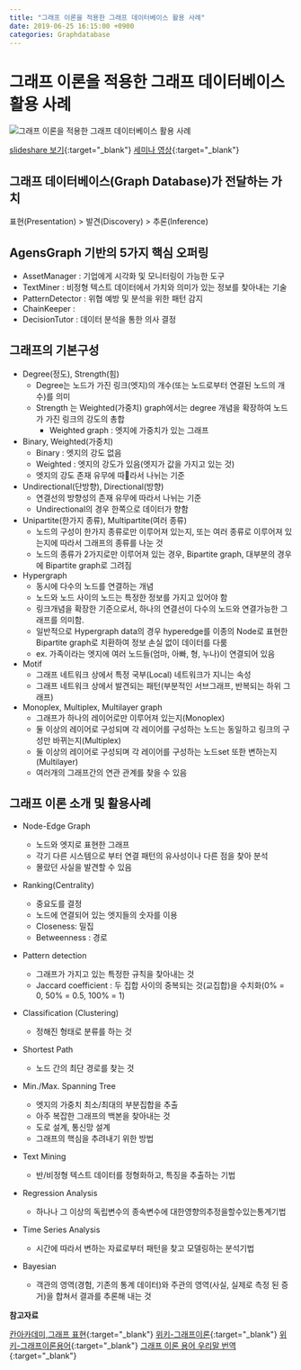 ```yaml
---
title: "그래프 이론을 적용한 그래프 데이터베이스 활용 사례"
date: 2019-06-25 16:15:00 +0900
categories: Graphdatabase
---
```


# 그래프 이론을 적용한 그래프 데이터베이스 활용 사례


![그래프 이론을 적용한 그래프 데이터베이스 활용 사례](https://t1.daumcdn.net/cfile/tistory/9924E0435B0BAA071A)

[slideshare 보기](https://www.slideshare.net/bitnineglobal/graph-database-meetup-in-korea-4){:target="_blank"} 
[세미나 영상](https://youtu.be/T_0f_vMZlW8){:target="_blank"} 


## 그래프 데이터베이스(Graph Database)가 전달하는 가치


표현(Presentation) > 발견(Discovery) > 추론(Inference)


## AgensGraph 기반의 5가지 핵심 오퍼링


- AssetManager : 기업에게 시각화 및 모니터링이 가능한 도구
- TextMiner : 비정형 텍스트 데이터에서 가치와 의미가 있는 정보를 찾아내는 기술
- PatternDetector : 위협 예방 및 분석을 위한 패턴 감지
- ChainKeeper : 
- DecisionTutor : 데이터 분석을 통한 의사 결정


## 그래프의 기본구성


- Degree(정도), Strength(힘)
	- Degree는 노드가 가진 링크(엣지)의 개수(또는 노드로부터 연결된 노드의 개수)를 의미
	- Strength 는 Weighted(가중치) graph에서는 degree 개념을 확장하여 노드가 가진 링크의 강도의 총합
		- Weighted graph : 엣지에 가중치가 있는 그래프
- Binary, Weighted(가중치)
	- Binary : 엣지의 강도 없음
	- Weighted : 엣지의 강도가 있음(엣지가 값을 가지고 있는 것)
	- 엣지의 강도 존재 유무에 따라서 나뉘는 기준
- Undirectional(단방향), Directional(방향)
	- 연결선의 방향성의 존재 유무에 따라서 나뉘는 기준
	- Undirectional의 경우 한쪽으로 데이터가 향함
- Unipartite(한가지 종류), Multipartite(여러 종류)
	- 노드의 구성이 한가지 종류로만 이루어져 있는지, 또는 여러 종류로 이루어져 있는지에 따라서 그래프의 종류를 나눈 것
	- 노드의 종류가 2가지로만 이루어져 있는 경우, Bipartite graph, 대부분의 경우에 Bipartite graph로 그려짐
- Hypergraph
	- 동시에 다수의 노드를 연결하는 개념
	- 노드와 노드 사이의 노드는 특정한 정보를 가지고 있어야 함
	- 링크개념을 확장한 기준으로서, 하나의 연결선이 다수의 노드와 연결가능한 그래프를 의미함.
	- 일반적으로 Hypergraph data의 경우 hyperedge를 이종의 Node로 표현한 Bipartite graph로 치환하여 정보 손실 없이 데이터를 다룸
	- ex. 가족이라는 엣지에 여러 노드들(엄마, 아빠, 형, 누나)이 연결되어 있음
- Motif
	- 그래프 네트워크 상에서 특정 국부(Local) 네트워크가 지니는 속성
	- 그래프 네트워크 상에서 발견되는 패턴(부분적인 서브그래프, 반복되는 하위 그래프)
- Monoplex, Multiplex, Multilayer graph
	- 그래프가 하나의 레이어로만 이루어져 있는지(Monoplex)
	- 둘 이상의 레이어로 구성되며 각 레이어를 구성하는 노드는 동일하고 링크의 구성만 바뀌는지(Multiplex)
	- 둘 이상의 레이어로 구성되며 각 레이어를 구성하는 노드set 또한 변하는지(Multilayer)
	- 여러개의 그래프간의 연관 관계를 찾을 수 있음


## 그래프 이론 소개 및 활용사례


- Node-Edge Graph
	- 노드와 엣지로 표현한 그래프
	- 각기 다른 시스템으로 부터 연결 패턴의 유사성이나 다른 점을 찾아 분석
	- 몰랐던 사실을 발견할 수 있음
- Ranking(Centrality)
	- 중요도를 결정
	- 노드에 연결되어 있는 엣지들의 숫자를 이용
	- Closeness: 밀집
	- Betweenness : 경로
- Pattern detection
	- 그래프가 가지고 있는 특정한 규칙을 찾아내는 것
	- Jaccard coefficient : 두 집합 사이의 중복되는 것(교집합)을 수치화(0% = 0, 50% = 0.5, 100% = 1)
- Classification (Clustering)
	- 정해진 형태로 분류를 하는 것
- Shortest Path
	- 노드 간의 최단 경로를 찾는 것
- Min./Max. Spanning Tree
	- 엣지의 가중치 최소/최대의 부분집합을 추출
	- 아주 복잡한 그래프의 백본을 찾아내는 것
	- 도로 설계, 통신망 설계
	- 그래프의 핵심을 추려내기 위한 방법


- Text Mining
	- 반/비정형 텍스트 데이터를 정형화하고, 특징을 추출하는 기법
- Regression Analysis
	- 하나나 그 이상의 독립변수의 종속변수에 대한영향의추정을할수있는통계기법
- Time Series Analysis
	- 시간에 따라서 변하는 자료로부터 패턴을 찾고 모델링하는 분석기법
- Bayesian
	- 객관의 영역(경험, 기존의 통계 데이터)와 주관의 영역(사실, 실제로 측정 된 증거)을 합쳐서 결과를 추론해 내는 것 

**참고자료**


[칸아카데미,그래프 표현](https://ko.khanacademy.org/computing/computer-science/algorithms/graph-representation/a/describing-graphs){:target="_blank"} 
[위키-그래프이론](https://ko.wikipedia.org/wiki/%EA%B7%B8%EB%9E%98%ED%94%84_%EC%9D%B4%EB%A1%A0){:target="_blank"} 
[위키-그래프이론용어](https://ko.wikipedia.org/wiki/%EA%B7%B8%EB%9E%98%ED%94%84_%EC%9D%B4%EB%A1%A0_%EC%9A%A9%EC%96%B4){:target="_blank"} 
[그래프 이론 용어 우리말 번역](https://dimag.ibs.re.kr/home/sangil/2015/%EA%B7%B8%EB%9E%98%ED%94%84-%EC%9D%B4%EB%A1%A0-%EC%9A%A9%EC%96%B4-%EC%9A%B0%EB%A6%AC%EB%A7%90-%EB%B2%88%EC%97%AD/){:target="_blank"} 

